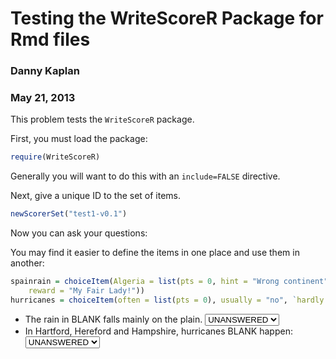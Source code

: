 Testing the WriteScoreR Package for Rmd files
========================================================

### Danny Kaplan
### May 21, 2013

This problem tests the `WriteScoreR` package.

First, you must load the package:

```r
require(WriteScoreR)
```

Generally you will want to do this with an `include=FALSE` directive.

Next, give a unique ID to the set of items.

```r
newScorerSet("test1-v0.1")
```


Now you can ask your questions:

You may find it easier to define the items in one place and use them in another:

```r
spainrain = choiceItem(Algeria = list(pts = 0, hint = "Wrong continent"), Spain = list(pts = 2, 
    reward = "My Fair Lady!"))
hurricanes = choiceItem(often = list(pts = 0), usually = "no", `hardly ever` = "yes")
```


* The rain in BLANK falls mainly on the plain. <select name='indefault'><option value='NA' selected>UNANSWERED</option> <option value='{
 "pts":      0,
"hint": "Wrong continent",
"itemInfo": {
 "setID": "test1-v0.1",
"itemN":      1,
"name": "default" 
} 
}'>Algeria</option> <option value='{
 "pts":      2,
"reward": "My Fair Lady!",
"itemInfo": {
 "setID": "test1-v0.1",
"itemN":      1,
"name": "default" 
} 
}'>Spain</option> </select><span id='outdefault' class='shiny-html-output'> </span>
* In Hartford, Hereford and Hampshire, hurricanes BLANK happen: <select name='indefault'><option value='NA' selected>UNANSWERED</option> <option value='{
 "pts":      0,
"itemInfo": {
 "setID": "test1-v0.1",
"itemN":      2,
"name": "default" 
} 
}'>often</option> <option value='{
 "usually": "no",
"itemInfo": {
 "setID": "test1-v0.1",
"itemN":      2,
"name": "default" 
} 
}'>usually</option> <option value='{
 "hardly ever": "yes",
"itemInfo": {
 "setID": "test1-v0.1",
"itemN":      2,
"name": "default" 
} 
}'>hardly ever</option> </select><span id='outdefault' class='shiny-html-output'> </span>
